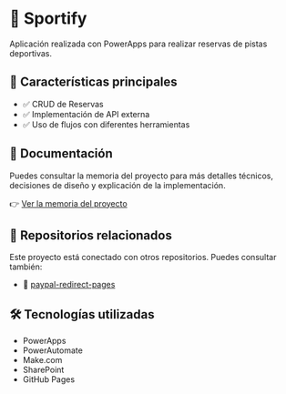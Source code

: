 # 📘 Sportify

Aplicación realizada con PowerApps para realizar reservas de pistas deportivas.

## 🚀 Características principales

- ✅ CRUD de Reservas
- ✅ Implementación de API externa
- ✅ Uso de flujos con diferentes herramientas

## 📄 Documentación

Puedes consultar la memoria del proyecto para más detalles técnicos, decisiones de diseño y explicación de la implementación.

👉 [Ver la memoria del proyecto](https://github.com/Alejan5drox-08M/TFG_AdGM/blob/main/3Proyecto-EsquemaMemoriaDAM-Desarrollo_25%20(1).docx)

## 🔗 Repositorios relacionados

Este proyecto está conectado con otros repositorios. Puedes consultar también:

- 🧩 [paypal-redirect-pages](https://github.com/Alejan5drox-08M/paypal_redirect_pages)

## 🛠️ Tecnologías utilizadas

- PowerApps
- PowerAutomate
- Make.com
- SharePoint
- GitHub Pages
